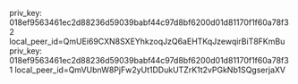 priv_key: 018ef9563461ec2d88236d59039babf44c97d8bf6200d01d81170f1f60a78f32 local_peer_id=QmUEi69CXN8SXEYhkzoqJzQ6aEHTKqJzewqirBiT8FKmBu
priv_key: 018ef9563461ec2d88236d59039babf44c97d8bf6200d01d81170f1f60a78f31 local_peer_id=QmVUbnW8PjFw2yUt1DDukUTZrK1t2vPGkNb1SQgserjaXV